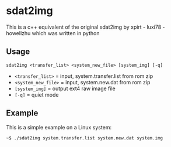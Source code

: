 # sdat2img
This is a c++ equivalent of the original sdat2img by xpirt - luxi78 - howellzhu which was written in python


## Usage
```
sdat2img <transfer_list> <system_new_file> [system_img] [-q]
```
- `<transfer_list>` = input, system.transfer.list from rom zip
- `<system_new_file>` = input, system.new.dat from rom zip
- `[system_img]` = output ext4 raw image file
- `[-q]` = quiet mode


## Example
This is a simple example on a Linux system: 
```
~$ ./sdat2img system.transfer.list system.new.dat system.img
```
